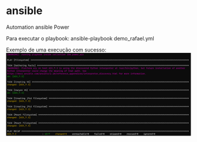 # ansible
Automation ansible Power

Para executar o playbook:
ansible-playbook demo_rafael.yml

Exemplo de uma execução com sucesso:
![ansible_aix](https://github.com/rafaelcezario/ansible/blob/b27dd420d85bc89e216cf4090f2a5e9d46bf43c3/ansible_aix.png)


